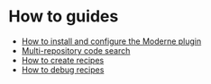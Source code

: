 # How to guides

* [How to install and configure the Moderne plugin](./moderne-plugin-install.md)
* [Multi-repository code search](./code-search.md)
* [How to create recipes](./creating-recipes.md)
* [How to debug recipes](./debugging-recipes.md)